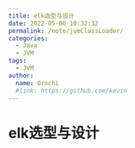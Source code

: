 ```yaml
---
title: elk选型与设计
date: 2022-05-06 10:32:32
permalink: /note/jvmClassLoader/
categories:
  - Java
  - JVM
tags:
  - JVM
author: 
  name: Orochi
  #link: https://github.com/kevin
---
```

# elk选型与设计
